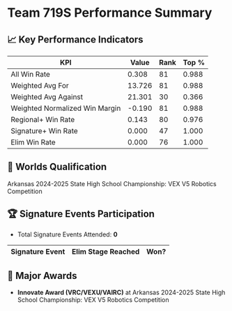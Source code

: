 # Team 719S Performance Summary

## 📈 Key Performance Indicators
| KPI | Value | Rank | Top % |
| --- | ----- | ---- | ----- |
| All Win Rate | 0.308 | 81 | 0.988 |
| Weighted Avg For | 13.726 | 81 | 0.988 |
| Weighted Avg Against | 21.301 | 30 | 0.366 |
| Weighted Normalized Win Margin | -0.190 | 81 | 0.988 |
| Regional+ Win Rate | 0.143 | 80 | 0.976 |
| Signature+ Win Rate | 0.000 | 47 | 1.000 |
| Elim Win Rate | 0.000 | 76 | 1.000 |


## 🎯 Worlds Qualification
Arkansas 2024-2025 State High School Championship: VEX V5 Robotics Competition

## 🏆 Signature Events Participation
- Total Signature Events Attended: **0**

| Signature Event | Elim Stage Reached | Won? |
|:----------------|:-------------------|:----|


## 🥇 Major Awards
- **Innovate Award (VRC/VEXU/VAIRC)** at Arkansas 2024-2025 State High School Championship: VEX V5 Robotics Competition

